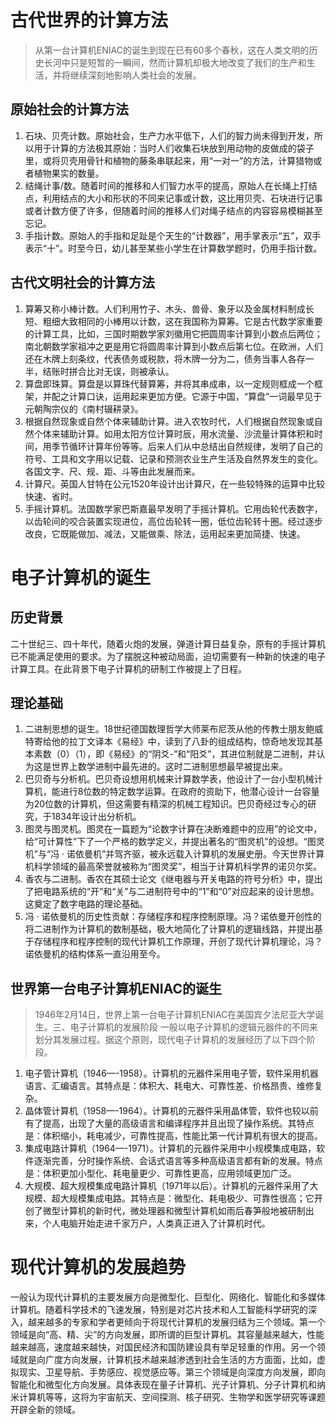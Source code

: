 # 古代世界的计算方法

>从第一台计算机ENIAC的诞生到现在已有60多个春秋，这在人类文明的历史长河中只是短暂的一瞬间，然而计算机却极大地改变了我们的生产和生活，并将继续深刻地影响人类社会的发展。

## 原始社会的计算方法

1. 石块、贝壳计数。原始社会，生产力水平低下，人们的智力尚未得到开发，所以用于计算的方法极其原始：当时人们收集石块放到用动物的皮做成的袋子里，或将贝壳用骨针和植物的藤条串联起来，用“一对一”的方法，计算猎物或者植物果实的数量。
2. 结绳计事/数。随着时间的推移和人们智力水平的提高，原始人在长绳上打结点，利用结点的大小和形状的不同来记事或计数，这比用贝壳、石块进行记事或者计数方便了许多，但随着时间的推移人们对绳子结点的内容容易模糊甚至忘记。
3. 手指计数。原始人的手指和足趾是个天生的“计数器”，用手掌表示“五”，双手表示“十”。时至今日，幼儿甚至某些小学生在计算数学题时，仍用手指计数。

## 古代文明社会的计算方法

1. 算筹又称小棒计数。人们利用竹子、木头、兽骨、象牙以及金属材料制成长短、粗细大致相同的小棒用以计数，这在我国称为算筹。它是古代数学家重要的计算工具，比如，三国时期数学家刘徽用它把圆周率计算到小数点后两位；南北朝数学家祖冲之更是用它将圆周率计算到小数点后第七位。在欧洲，人们还在木牌上刻条纹，代表债务或税款，将木牌一分为二，债务当事人各存一半，结账时拼合比对无误，则被承认。
2. 算盘即珠算。算盘是以算珠代替算筹，并将其串成串，以一定规则框成一个框架，并配之计算口诀，运用起来更加方便。它源于中国，“算盘”一词最早见于元朝陶宗仪的《南村辍耕录》。
3. 根据自然现象或自然个体来辅助计算。进入农牧时代，人们根据自然现象或自然个体来辅助计算。如用太阳方位计算时辰，用水流量、沙流量计算体积和时间，用季节循环计算年份等等。后来人们从中总结出自然规律，发明了自己的符号、工具和文字用以记载、记录和预测农业生产生活及自然界发生的变化。各国文字、尺、规、距、斗等由此发展而来。
4. 计算尺。英国人甘特在公元1520年设计出计算尺，在一些较特殊的运算中比较快速、省时。
5. 手摇计算机。法国数学家巴斯嘉最早发明了手摇计算机。它用齿轮代表数字，以齿轮间的咬合装置实现进位，高位齿轮转一圈，低位齿轮转十圈。经过逐步改良，它既能做加、减法，又能做乘、除法，运用起来更加简捷、快速。

# 电子计算机的诞生

## 历史背景
二十世纪三、四十年代，随着火炮的发展，弹道计算日益复杂，原有的手摇计算机已不能满足使用的要求。为了摆脱这种被动局面，迫切需要有一种新的快速的电子计算工具。在此背景下电子计算机的研制工作被提上了日程。

## 理论基础

1. 二进制思想的诞生。18世纪德国数理哲学大师莱布尼茨从他的传教士朋友鲍威特寄给他的拉丁文译本《易经》中，读到了八卦的组成结构，惊奇地发现其基本素数（0）（1），即《易经》的“阴爻-”和“阳爻”，其进位制就是二进制，并认为这是世界上数学进制中最先进的。这时二进制思想最早被提出来。
2. 巴贝奇与分析机。巴贝奇设想用机械来计算数学表，他设计了一台小型机械计算机，能进行8位数的特定数学运算。在政府的资助下，他潜心设计一台容量为20位数的计算机，但这需要有精深的机械工程知识。巴贝奇经过专心的研究，于1834年设计出分析机。
3. 图灵与图灵机。图灵在一篇题为“论数字计算在决断难题中的应用”的论文中，给“可计算性”下了一个严格的数学定义，并提出著名的“图灵机”的设想。“图灵机”与“冯 · 诺依曼机”并驾齐驱，被永远载入计算机的发展史册。今天世界计算机科学领域的最高荣誉就被称为“图灵奖”，相当于计算机科学界的诺贝尔奖。
4. 香农与二进制。香农在其硕士论文《继电器与开关电路的符号分析》中，提出了把电路系统的“开”和“关”与二进制符号中的“1”和“0”对应起来的设计思想。这奠定了数字电路的理论基础。
5. 冯 · 诺依曼机的历史性贡献：存储程序和程序控制原理。冯？诺依曼开创性的将二进制作为计算机的数制基础，极大地简化了计算机的逻辑线路，并提出基于存储程序和程序控制的现代计算机工作原理，开创了现代计算机理论，冯？诺依曼机的结构体系一直沿用至今。

## 世界第一台电子计算机ENIAC的诞生

>1946年2月14日，世界上第一台电子计算机ENIAC在美国宾夕法尼亚大学诞生。三、电子计算机的发展阶段
>一般以电子计算机的逻辑元器件的不同来划分其发展过程。据这个原则，现代电子计算机的发展经历了以下四个阶段。

1. 电子管计算机（1946—-1958）。计算机的元器件采用电子管，软件采用机器语言、汇编语言。其特点是：体积大、耗电大、可靠性差、价格昂贵、维修复杂。
2. 晶体管计算机（1958—-1964）。计算机的元器件采用晶体管，软件也较以前有了提高，出现了大量的高级语言和编译程序并且出现了操作系统。其特点是：体积缩小，耗电减少，可靠性提高，性能比第一代计算机有很大的提高。
3. 集成电路计算机（1964—-1971）。计算机的元器件采用中小规模集成电路，软件逐渐完善，分时操作系统、会话式语言等多种高级语言都有新的发展。特点是：体积更加小型化、耗电量更少、可靠性更高，应用领域更加广泛。
4. 大规模、超大规模集成电路计算机（1971年以后）。计算机的元器件采用了大规模、超大规模集成电路。其特点是：微型化、耗电极少、可靠性很高；它开创了微型计算机的新时代，微处理器和微型计算机如雨后春笋般地被研制出来，个人电脑开始走进千家万户，人类真正进入了计算机时代。

# 现代计算机的发展趋势

一般认为现代计算机的主要发展方向是微型化、巨型化、网络化、智能化和多媒体计算机。随着科学技术的飞速发展，特别是对芯片技术和人工智能科学研究的深入，越来越多的专家和学者更倾向于将现代计算机的发展归结为三个领域。第一个领域是向“高、精、尖”的方向发展，即所谓的巨型计算机。其容量越来越大，性能越来越高，速度越来越快，对国民经济和国防建设具有举足轻重的作用。另一个领域就是向广度方向发展，计算机技术越来越渗透到社会生活的方方面面，比如，虚拟现实、卫星导航、手势感应、视觉感应等。第三个领域是向深度方向发展，即向智能化和微型化方向发展。具体表现在量子计算机、光子计算机、分子计算机和纳米计算机等等，这将为宇宙航天、空间探测、核子研究、生物学和医学研究等课题开辟全新的领域。



